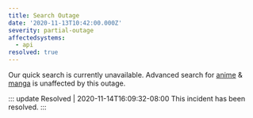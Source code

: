 ```yaml
---
title: Search Outage
date: '2020-11-13T10:42:00.000Z'
severity: partial-outage
affectedsystems:
  - api
resolved: true
---
```

Our quick search is currently unavailable. Advanced search for [anime](https://kitsu.io/anime) & [manga](https://kitsu.io/manga) is unaffected by this outage.

<!--- language code: en -->

::: update Resolved | 2020-11-14T16:09:32-08:00
This incident has been resolved.
:::
